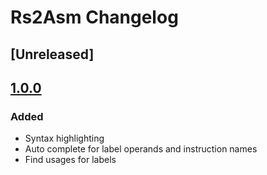 <!-- Keep a Changelog guide -> https://keepachangelog.com -->

# Rs2Asm Changelog

## [Unreleased]
## [1.0.0]
### Added
- Syntax highlighting
- Auto complete for label operands and instruction names
- Find usages for labels

[1.0.0]: https://github.com/Joshua-F/rs2asm-intellij-plugin/releases/tag/v1.0.0
